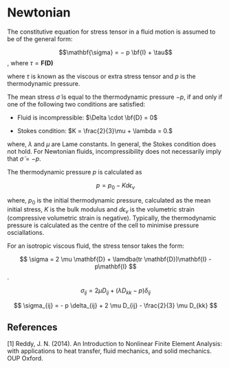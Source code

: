 # Newtonian

The constitutive equation for stress tensor in a fluid motion is assumed to be of the
general form:

$$\mathbf{\sigma} = − p \bf{I} + \tau$$, where $\tau = \mathbf{F(D)}$

where $\tau$ is known as the viscous or extra stress tensor and $p$ is the thermodynamic pressure.

The mean stress $\tilde \sigma$ is equal to the thermodynamic pressure $−p$, if and only if one
of the following two conditions are satisfied:

   * Fluid is incompressible: $\Delta \cdot \bf{D} = 0$

   * Stokes condition: $K = \frac{2}{3}\mu + \lambda = 0.$

where, $\lambda$ and $\mu$ are Lame constants. In general, the Stokes condition does not hold. For Newtonian fluids, incompressibility does not necessarily imply that $\tilde \sigma = − p$. 

The thermodynamic pressure $p$ is calculated as

$$p = p_0 - K d\epsilon_v$$

where, $p_0$ is the initial thermodynamic pressure, calculated as the mean initial stress,
$K$ is the bulk modulus and $d\epsilon_v$ is the volumetric strain (compressive volumetric strain
is negative). Typically, the thermodynamic pressure is calculated as the centre of the cell
to minimise pressure osciallations.


For an isotropic viscous fluid, the stress tensor takes the form:

$$ \sigma = 2 \mu \mathbf{D} + \lamdba(tr \mathbf{D})\mathbf{I} - p\mathbf{I} $$.

$$ \sigma_{ij} = 2 \mu D_{ij} + (\lambda D_{kk} - p) \delta_{ij} $$

$$ \sigma_{ij} = - p \delta_{ij} + 2 \mu D_{ij} - \frac{2}{3} \mu D_{kk}  $$

## References

[1] Reddy, J. N. (2014). An Introduction to Nonlinear Finite Element Analysis: with applications to heat transfer, fluid mechanics, and solid mechanics. OUP Oxford.
